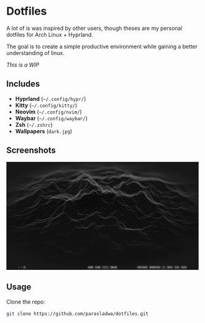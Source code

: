# Dotfiles

A lot of is was inspired by other users, though theses are my personal dotfiles for Arch Linux + Hyprland. 

The goal is to create a simple productive environment while gaining a better understanding of linux. 

*This is a WIP*


## Includes

- **Hyprland** (`~/.config/hypr/`)
- **Kitty** (`~/.config/kitty/`)
- **Neovim** (`~/.config/nvim/`)
- **Waybar** (`~/.config/waybar/`) 
- **Zsh** (`~/.zshrc`)
- **Wallpapers** (`dark.jpg`)



## Screenshots
![Desktop](screenshot.png)




## Usage
Clone the repo:

```bash
git clone https://github.com/parasladwa/dotfiles.git

